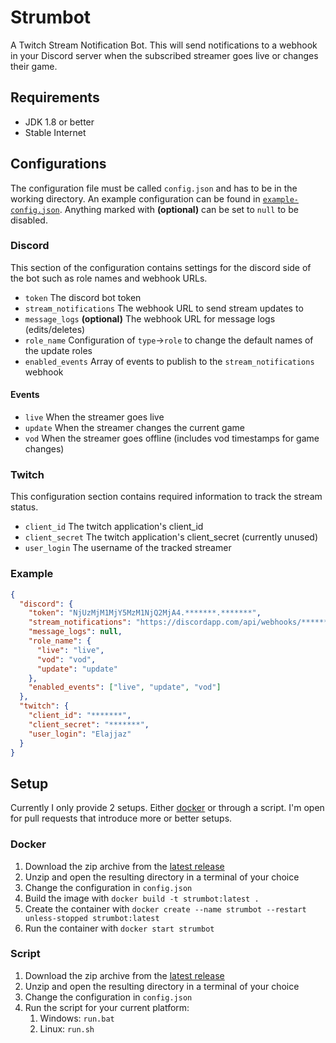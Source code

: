 [example-config]: https://github.com/MinnDevelopment/strumbot/blob/master/example-config.json

# Strumbot

A Twitch Stream Notification Bot. This will send notifications to a webhook in your Discord server when the subscribed streamer goes live or changes their game.

## Requirements

- JDK 1.8 or better
- Stable Internet

## Configurations

The configuration file must be called `config.json` and has to be in the working directory. An example configuration can be found in [`example-config.json`][example-config].
Anything marked with **(optional)** can be set to `null` to be disabled.

### Discord

This section of the configuration contains settings for the discord side of the bot such as role names and webhook URLs.

- `token` The discord bot token
- `stream_notifications` The webhook URL to send stream updates to
- `message_logs` **(optional)** The webhook URL for message logs (edits/deletes)
- `role_name` Configuration of `type`->`role` to change the default names of the update roles
- `enabled_events` Array of events to publish to the `stream_notifications` webhook

#### Events

- `live` When the streamer goes live
- `update` When the streamer changes the current game
- `vod` When the streamer goes offline (includes vod timestamps for game changes)

### Twitch

This configuration section contains required information to track the stream status.

- `client_id` The twitch application's client_id
- `client_secret` The twitch application's client_secret (currently unused)
- `user_login` The username of the tracked streamer

### Example

```json
{
  "discord": {
    "token": "NjUzMjM1MjY5MzM1NjQ2MjA4.*******.*******",
    "stream_notifications": "https://discordapp.com/api/webhooks/*******/******",
    "message_logs": null,
    "role_name": {
      "live": "live",
      "vod": "vod",
      "update": "update"
    },
    "enabled_events": ["live", "update", "vod"]
  },
  "twitch": {
    "client_id": "*******",
    "client_secret": "*******",
    "user_login": "Elajjaz"
  }
}
```

## Setup

Currently I only provide 2 setups. Either [docker](https://hub.docker.com) or through a script.
I'm open for pull requests that introduce more or better setups.

### Docker

1. Download the zip archive from the [latest release](https://github.com/MinnDevelopment/strumbot/releases/latest)
1. Unzip and open the resulting directory in a terminal of your choice
1. Change the configuration in `config.json`
1. Build the image with `docker build -t strumbot:latest .`
1. Create the container with `docker create --name strumbot --restart unless-stopped strumbot:latest`
1. Run the container with `docker start strumbot`

### Script

1. Download the zip archive from the [latest release](https://github.com/MinnDevelopment/strumbot/releases/latest)
1. Unzip and open the resulting directory in a terminal of your choice
1. Change the configuration in `config.json`
1. Run the script for your current platform:
    1. Windows: `run.bat`
    1. Linux: `run.sh`

